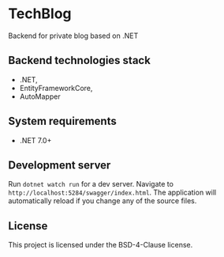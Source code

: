 # TechBlog

Backend for private blog based on .NET

## Backend technologies stack

- .NET,
- EntityFrameworkCore,
- AutoMapper

## System requirements

- .NET 7.0+

## Development server

Run `dotnet watch run` for a dev server. Navigate to `http://localhost:5284/swagger/index.html`. The application will automatically reload if you change any of the source files.

## License

This project is licensed under the BSD-4-Clause license.
